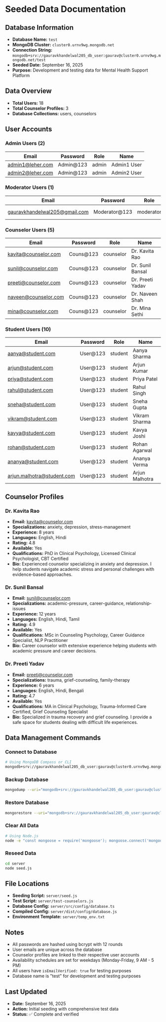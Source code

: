 # Seeded Data Documentation

## Database Information
- **Database Name:** `test`
- **MongoDB Cluster:** `cluster0.urnv9wg.mongodb.net`
- **Connection String:** `mongodb+srv://gauravkhandelwal205_db_user:gaurav@cluster0.urnv9wg.mongodb.net/test`
- **Seeded Date:** September 16, 2025
- **Purpose:** Development and testing data for Mental Health Support Platform

## Data Overview
- **Total Users:** 18
- **Total Counselor Profiles:** 3
- **Database Collections:** users, counselors

## User Accounts

### Admin Users (2)
| Email | Password | Role | Name |
|-------|----------|------|------|
| admin1@leher.com | Admin@123 | admin | Admin1 User |
| admin2@leher.com | Admin@123 | admin | Admin2 User |

### Moderator Users (1)
| Email | Password | Role | Name |
|-------|----------|------|------|
| gauravkhandelwal205@gmail.com | Moderator@123 | moderator | Gaurav Khandelwal |

### Counselor Users (5)
| Email | Password | Role | Name |
|-------|----------|------|------|
| kavita@counselor.com | Couns@123 | counselor | Dr. Kavita Rao |
| sunil@counselor.com | Couns@123 | counselor | Dr. Sunil Bansal |
| preeti@counselor.com | Couns@123 | counselor | Dr. Preeti Yadav |
| naveen@counselor.com | Couns@123 | counselor | Dr. Naveen Shah |
| mina@counselor.com | Couns@123 | counselor | Dr. Mina Sethi |

### Student Users (10)
| Email | Password | Role | Name |
|-------|----------|------|------|
| aanya@student.com | User@123 | student | Aanya Sharma |
| arjun@student.com | User@123 | student | Arjun Kumar |
| priya@student.com | User@123 | student | Priya Patel |
| rahul@student.com | User@123 | student | Rahul Singh |
| sneha@student.com | User@123 | student | Sneha Gupta |
| vikram@student.com | User@123 | student | Vikram Sharma |
| kavya@student.com | User@123 | student | Kavya Joshi |
| rohan@student.com | User@123 | student | Rohan Agarwal |
| ananya@student.com | User@123 | student | Ananya Verma |
| arjun.malhotra@student.com | User@123 | student | Arjun Malhotra |

## Counselor Profiles

### Dr. Kavita Rao
- **Email:** kavita@counselor.com
- **Specializations:** anxiety, depression, stress-management
- **Experience:** 8 years
- **Languages:** English, Hindi
- **Rating:** 4.8
- **Available:** Yes
- **Qualifications:** PhD in Clinical Psychology, Licensed Clinical Psychologist, CBT Certified
- **Bio:** Experienced counselor specializing in anxiety and depression. I help students navigate academic stress and personal challenges with evidence-based approaches.

### Dr. Sunil Bansal
- **Email:** sunil@counselor.com
- **Specializations:** academic-pressure, career-guidance, relationship-issues
- **Experience:** 12 years
- **Languages:** English, Hindi, Tamil
- **Rating:** 4.9
- **Available:** Yes
- **Qualifications:** MSc in Counseling Psychology, Career Guidance Specialist, NLP Practitioner
- **Bio:** Career counselor with extensive experience helping students with academic pressure and career decisions.

### Dr. Preeti Yadav
- **Email:** preeti@counselor.com
- **Specializations:** trauma, grief-counseling, family-therapy
- **Experience:** 6 years
- **Languages:** English, Hindi, Bengali
- **Rating:** 4.7
- **Available:** Yes
- **Qualifications:** MA in Clinical Psychology, Trauma-Informed Care Certified, Grief Counseling Specialist
- **Bio:** Specialized in trauma recovery and grief counseling. I provide a safe space for students dealing with difficult life experiences.

## Data Management Commands

### Connect to Database
```bash
# Using MongoDB Compass or CLI
mongodb+srv://gauravkhandelwal205_db_user:gaurav@cluster0.urnv9wg.mongodb.net/test
```

### Backup Database
```bash
mongodump --uri="mongodb+srv://gauravkhandelwal205_db_user:gaurav@cluster0.urnv9wg.mongodb.net/test" --out=backup/
```

### Restore Database
```bash
mongorestore --uri="mongodb+srv://gauravkhandelwal205_db_user:gaurav@cluster0.urnv9wg.mongodb.net/test" backup/test/
```

### Clear All Data
```bash
# Using Node.js
node -e "const mongoose = require('mongoose'); mongoose.connect('mongodb+srv://gauravkhandelwal205_db_user:gaurav@cluster0.urnv9wg.mongodb.net/test').then(async () => { await mongoose.connection.db.dropDatabase(); console.log('Database cleared'); process.exit(0); });"
```

### Reseed Data
```bash
cd server
node seed.js
```

## File Locations
- **Seeding Script:** `server/seed.js`
- **Test Script:** `server/test-counselors.js`
- **Database Config:** `server/src/config/database.ts`
- **Compiled Config:** `server/dist/config/database.js`
- **Environment Template:** `server/temp_env.txt`

## Notes
- All passwords are hashed using bcrypt with 12 rounds
- User emails are unique across the database
- Counselor profiles are linked to their respective user accounts
- Availability schedules are set for weekdays (Monday-Friday, 9 AM - 5 PM)
- All users have `isEmailVerified: true` for testing purposes
- Database name is "test" for development and testing purposes

## Last Updated
- **Date:** September 16, 2025
- **Action:** Initial seeding with comprehensive test data
- **Status:** ✅ Complete and verified
